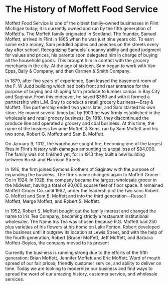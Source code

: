 # The History of Moffett Food Service
Moffett Food Service is one of the oldest family-owned
businesses in Flint Michigan today; it is currently owned and run by
the fifth generation of Moffett's. The Moffett family originated in
Scotland. The founder, Samuel Moffett, arrived in Flint in 1865
when he was just nine years old. To earn some extra money, Sam
peddled apples and peaches on the streets every day after school.
Recognizing Samuels’ uncanny ability and good judgment for values
and prices, his parents soon delegated him in charge of buying all
the household goods. This brought him in contact with the grocery
merchants in the city. At the age of sixteen, Sam began to work with Van Epps, Baily & Company, and then Carmen
& Smith Company.

In 1879, after five years of experience, Sam leased the basement room of the F. W Judd building which
had both front and rear entrance for the purpose of buying and shipping farm produce to lumber camps in Bay City
and Saginaw. From this endeavor, he saved $360 and with it formed a partnership with L.M. Bray to conduct a
retail grocery business—Bray & Moffett. The partnership ended two years later, and Sam started his own store. He
moved several times but by 1903 he was firmly established in the wholesale and retail grocery business. By 1910,
they discontinued the produce line and operated a grocery and coal business. At this time, the name of the business
became Moffett & Sons, run by Sam Moffett and his two sons, Robert G. Moffett and Sam B. Moffett.

On January 9, 1012, the warehouse
caught fire, becoming one of the largest fires in Flint’s history with damages amounting to
a total loss of $84,000. The family was not finished yet, for in 1913 they built a new
building between Brush and Harrison Streets.

In 1916, the firm joined Symons Brothers of
Saginaw with the purpose of expanding the
business. The firm’s name changed again to
Moffett Grocer Co in 1924. In 1928, the company
became the largest wholesale grocer in the
Midwest, having a total of 90,000 square feet of
floor space. It remained Moffett Grocer Co. until
1952, under the leadership of the two sons
Robert G. Moffett and Sam B. Moffett and into
the third generation—Russell Moffett, Marge
Moffett, and Robert S. Moffett.

In 1952, Robert S. Moffett bought out the family
interest and changed the name to Iris Tea Company, becoming strictly a restaurant institutional wholesaler. The
Name Iris Tea was chosen because R.G. Moffett had 250 plus varieties of Iris flowers at his home on Lake Fenton.
Robert developed the business until it outgrew its location at Lewis Street, and with the help of the fourth
generation, Robert (Bruce) Moffett, Jeff Moffett, and Barbara Moffett-Boyles, the company moved to its present

Currently the business is running strong due to the efforts of the fifth generation; Brian Moffett, Jennifer
Moffett and Eric Moffett. Word of mouth spread of our fair prices, friendly customer service, and ability to deliver
on time. Today we are looking to modernize our business and find ways to spread the word of our amazing history,
customer service, and wholesale services.
